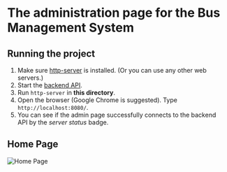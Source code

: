 # The administration page for the Bus Management System

## Running the project
1. Make sure [http-server](https://www.npmjs.com/package/http-server) is installed. (Or you can use any other web servers.)
2. Start the [backend API](https://github.com/RitoGamingPLZ/CSCI3100/tree/master/Backend).
3. Run `http-server` in **this directory**.
4. Open the browser (Google Chrome is suggested). Type `http://localhost:8080/`.
5. You can see if the admin page successfully connects to the backend API by the *server status* badge.

## Home Page
![Home Page](https://i.imgur.com/A859bwy.png)